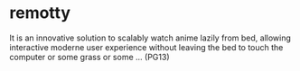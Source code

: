 # remotty

It is an innovative solution to scalably watch anime lazily from bed, allowing interactive moderne user experience without leaving the bed to touch the computer or some grass or some ... (PG13)
